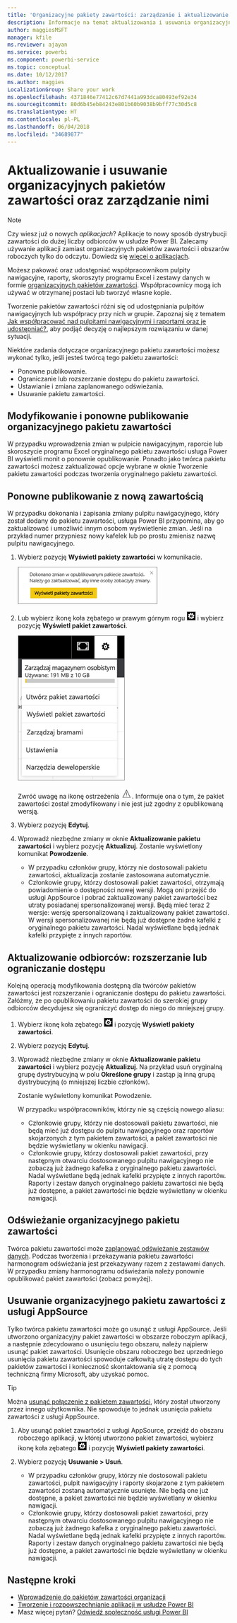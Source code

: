 ```yaml
---
title: 'Organizacyjne pakiety zawartości: zarządzanie i aktualizowanie'
description: Informacje na temat aktualizowania i usuwania organizacyjnych pakietów zawartości w usłudze Power BI oraz zarządzania nimi.
author: maggiesMSFT
manager: kfile
ms.reviewer: ajayan
ms.service: powerbi
ms.component: powerbi-service
ms.topic: conceptual
ms.date: 10/12/2017
ms.author: maggies
LocalizationGroup: Share your work
ms.openlocfilehash: 4371846e77412c67d7441a993dca80493ef92e34
ms.sourcegitcommit: 80d6b45eb84243e801b60b9038b9bff77c30d5c8
ms.translationtype: HT
ms.contentlocale: pl-PL
ms.lasthandoff: 06/04/2018
ms.locfileid: "34689877"
---
```

# <a name="manage-update-and-delete-organizational-content-packs"></a>Aktualizowanie i usuwanie organizacyjnych pakietów zawartości oraz zarządzanie nimi
> [!NOTE]
> Czy wiesz już o nowych *aplikacjach*? Aplikacje to nowy sposób dystrybucji zawartości do dużej liczby odbiorców w usłudze Power BI. Zalecamy używanie aplikacji zamiast organizacyjnych pakietów zawartości i obszarów roboczych tylko do odczytu. Dowiedz się [więcej o aplikacjach](service-install-use-apps.md).
> 
> 

Możesz pakować oraz udostępniać współpracownikom pulpity nawigacyjne, raporty, skoroszyty programu Excel i zestawy danych w formie [organizacyjnych pakietów zawartości](service-organizational-content-pack-introduction.md). Współpracownicy mogą ich używać w otrzymanej postaci lub tworzyć własne kopie.

Tworzenie pakietów zawartości różni się od udostępniania pulpitów nawigacyjnych lub współpracy przy nich w grupie. Zapoznaj się z tematem [Jak współpracować nad pulpitami nawigacyjnymi i raportami oraz je udostępniać?](service-how-to-collaborate-distribute-dashboards-reports.md), aby podjąć decyzję o najlepszym rozwiązaniu w danej sytuacji.

Niektóre zadania dotyczące organizacyjnego pakietu zawartości możesz wykonać tylko, jeśli jesteś twórcą tego pakietu zawartości:

* Ponowne publikowanie.
* Ograniczanie lub rozszerzanie dostępu do pakietu zawartości.
* Ustawianie i zmiana zaplanowanego odświeżania.
* Usuwanie pakietu zawartości.

## <a name="modify-and-re-publish-an-organizational-content-pack"></a>Modyfikowanie i ponowne publikowanie organizacyjnego pakietu zawartości
W przypadku wprowadzenia zmian w pulpicie nawigacyjnym, raporcie lub skoroszycie programu Excel oryginalnego pakietu zawartości usługa Power BI wyświetli monit o ponownie opublikowanie. Ponadto jako twórca pakietu zawartości możesz zaktualizować opcje wybrane w oknie Tworzenie pakietu zawartości podczas tworzenia oryginalnego pakietu zawartości. 

## <a name="republish-with-new-content"></a>Ponowne publikowanie z nową zawartością
W przypadku dokonania i zapisania zmiany pulpitu nawigacyjnego, który został dodany do pakietu zawartości, usługa Power BI przypomina, aby go zaktualizować i umożliwić innym osobom wyświetlenie zmian. Jeśli na przykład numer przypniesz nowy kafelek lub po prostu zmienisz nazwę pulpitu nawigacyjnego.

1. Wybierz pozycję **Wyświetl pakiety zawartości** w komunikacie.
   
   ![](media/service-organizational-content-pack-manage-update-delete/pbi_contpkchangesmessage.png)
2. Lub wybierz ikonę koła zębatego w prawym górnym rogu ![](media/service-organizational-content-pack-manage-update-delete/cog.png) i wybierz pozycję **Wyświetl pakiet zawartości**.
   
   ![](media/service-organizational-content-pack-manage-update-delete/pbi_contpkview.png)
   
   Zwróć uwagę na ikonę ostrzeżenia ![](media/service-organizational-content-pack-manage-update-delete/pbi_contpkwarningicon.png).  Informuje ona o tym, że pakiet zawartości został zmodyfikowany i nie jest już zgodny z opublikowaną wersją.
3. Wybierz pozycję **Edytuj**.  
4. Wprowadź niezbędne zmiany w oknie **Aktualizowanie pakietu zawartości** i wybierz pozycję **Aktualizuj**. Zostanie wyświetlony komunikat **Powodzenie**.
   
   * W przypadku członków grupy, którzy nie dostosowali pakietu zawartości, aktualizacja zostanie zastosowana automatycznie.
   * Członkowie grupy, którzy dostosowali pakiet zawartości, otrzymają powiadomienie o dostępności nowej wersji.  Mogą oni przejść do usługi AppSource i pobrać zaktualizowany pakiet zawartości bez utraty posiadanej spersonalizowanej wersji.  Będą mieć teraz 2 wersje: wersję spersonalizowaną i zaktualizowany pakiet zawartości.  W wersji spersonalizowanej nie będą już dostępne żadne kafelki z oryginalnego pakietu zawartości.  Nadal wyświetlane będą jednak kafelki przypięte z innych raportów.    

## <a name="update-the-audience-expand-or-restrict-access"></a>Aktualizowanie odbiorców: rozszerzanie lub ograniczanie dostępu
Kolejną operacją modyfikowania dostępną dla twórców pakietów zawartości jest rozszerzanie i ograniczanie dostępu do pakietu zawartości.  Załóżmy, że po opublikowaniu pakietu zawartości do szerokiej grupy odbiorców decydujesz się ograniczyć dostęp do niego do mniejszej grupy.  

1. Wybierz ikonę koła zębatego ![](media/service-organizational-content-pack-manage-update-delete/cog.png) i pozycję **Wyświetl pakiety zawartości**.
2. Wybierz pozycję **Edytuj**. 
3. Wprowadź niezbędne zmiany w oknie **Aktualizowanie pakietu zawartości** i wybierz pozycję **Aktualizuj**. Na przykład usuń oryginalną grupę dystrybucyjną w polu **Określone grupy** i zastąp ją inną grupą dystrybucyjną (o mniejszej liczbie członków).
   
   Zostanie wyświetlony komunikat Powodzenie.
   
   W przypadku współpracowników, którzy nie są częścią nowego aliasu:
   
   * Członkowie grupy, którzy nie dostosowali pakietu zawartości, nie będą mieć już dostępu do pulpitu nawigacyjnego oraz raportów skojarzonych z tym pakietem zawartości, a pakiet zawartości nie będzie wyświetlany w okienku nawigacji.
   * Członkowie grupy, którzy dostosowali pakiet zawartości, przy następnym otwarciu dostosowanego pulpitu nawigacyjnego nie zobaczą już żadnego kafelka z oryginalnego pakietu zawartości.  Nadal wyświetlane będą jednak kafelki przypięte z innych raportów. Raporty i zestaw danych oryginalnego pakietu zawartości nie będą już dostępne, a pakiet zawartości nie będzie wyświetlany w okienku nawigacji.   

## <a name="refresh-an-organizational-content-pack"></a>Odświeżanie organizacyjnego pakietu zawartości
Twórca pakietu zawartości może [zaplanować odświeżanie zestawów danych](refresh-data.md).  Podczas tworzenia i przekazywania pakietu zawartości harmonogram odświeżania jest przekazywany razem z zestawami danych. W przypadku zmiany harmonogramu odświeżania należy ponownie opublikować pakiet zawartości (zobacz powyżej).

## <a name="delete-an-organizational-content-pack-from-appsource"></a>Usuwanie organizacyjnego pakietu zawartości z usługi AppSource
Tylko twórca pakietu zawartości może go usunąć z usługi AppSource. Jeśli utworzono organizacyjny pakiet zawartości w obszarze roboczym aplikacji, a następnie zdecydowano o usunięciu tego obszaru, należy najpierw usunąć pakiet zawartości. Usunięcie obszaru roboczego bez uprzedniego usunięcia pakietu zawartości spowoduje całkowitą utratę dostępu do tych pakietów zawartości i konieczność skontaktowania się z pomocą techniczną firmy Microsoft, aby uzyskać pomoc. 

> [!TIP]
> Można [usunąć połączenie z pakietem zawartości](service-organizational-content-pack-disconnect.md), który został utworzony przez innego użytkownika. Nie spowoduje to jednak usunięcia pakietu zawartości z usługi AppSource.
> 
> 

1. Aby usunąć pakiet zawartości z usługi AppSource, przejdź do obszaru roboczego aplikacji, w której utworzono pakiet zawartości, wybierz ikonę koła zębatego ![](media/service-organizational-content-pack-manage-update-delete/cog.png) i pozycję **Wyświetl pakiety zawartości**.
2. Wybierz pozycję **Usuwanie \> Usuń**. 
   
   * W przypadku członków grupy, którzy nie dostosowali pakietu zawartości, pulpit nawigacyjny i raporty skojarzone z tym pakietem zawartości zostaną automatycznie usunięte. Nie będą one już dostępne, a pakiet zawartości nie będzie wyświetlany w okienku nawigacji.
   * Członkowie grupy, którzy dostosowali pakiet zawartości, przy następnym otwarciu dostosowanego pulpitu nawigacyjnego nie zobaczą już żadnego kafelka z oryginalnego pakietu zawartości.  Nadal wyświetlane będą jednak kafelki przypięte z innych raportów. Raporty i zestaw danych oryginalnego pakietu zawartości nie będą już dostępne, a pakiet zawartości nie będzie wyświetlany w okienku nawigacji.   

## <a name="next-steps"></a>Następne kroki
* [Wprowadzenie do pakietów zawartości organizacji](service-organizational-content-pack-introduction.md)
* [Tworzenie i rozpowszechnianie aplikacji w usłudze Power BI](service-create-distribute-apps.md) 
* Masz więcej pytań? [Odwiedź społeczność usługi Power BI](http://community.powerbi.com/)

